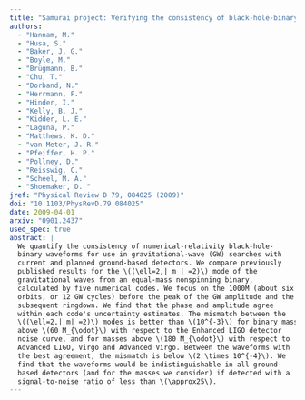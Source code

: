 ```yaml
---
title: "Samurai project: Verifying the consistency of black-hole-binary waveforms for gravitational-wave detection"
authors:
  - "Hannam, M."
  - "Husa, S."
  - "Baker, J. G."
  - "Boyle, M."
  - "Brügmann, B."
  - "Chu, T."
  - "Dorband, N."
  - "Herrmann, F."
  - "Hinder, I."
  - "Kelly, B. J."
  - "Kidder, L. E."
  - "Laguna, P."
  - "Matthews, K. D."
  - "van Meter, J. R."
  - "Pfeiffer, H. P."
  - "Pollney, D."
  - "Reisswig, C."
  - "Scheel, M. A."
  - "Shoemaker, D. "
jref: "Physical Review D 79, 084025 (2009)"
doi: "10.1103/PhysRevD.79.084025"
date: 2009-04-01
arxiv: "0901.2437"
used_spec: true
abstract: |
  We quantify the consistency of numerical-relativity black-hole-
  binary waveforms for use in gravitational-wave (GW) searches with
  current and planned ground-based detectors. We compare previously
  published results for the \((\ell=2,| m | =2)\) mode of the
  gravitational waves from an equal-mass nonspinning binary,
  calculated by five numerical codes. We focus on the 1000M (about six
  orbits, or 12 GW cycles) before the peak of the GW amplitude and the
  subsequent ringdown. We find that the phase and amplitude agree
  within each code's uncertainty estimates. The mismatch between the
  \((\ell=2,| m| =2)\) modes is better than \(10^{-3}\) for binary masses
  above \(60 M_{\odot}\) with respect to the Enhanced LIGO detector
  noise curve, and for masses above \(180 M_{\odot}\) with respect to
  Advanced LIGO, Virgo and Advanced Virgo. Between the waveforms with
  the best agreement, the mismatch is below \(2 \times 10^{-4}\). We
  find that the waveforms would be indistinguishable in all ground-
  based detectors (and for the masses we consider) if detected with a
  signal-to-noise ratio of less than \(\approx25\).
---
```

